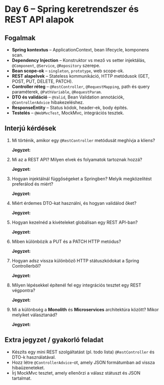 # Day 6 – Spring keretrendszer és REST API alapok

## Fogalmak
- **Spring kontextus** – ApplicationContext, bean lifecycle, komponens scan.
- **Dependency Injection** – Konstruktor vs mező vs setter injektálás, `@Component`, `@Service`, `@Repository` szerepe.
- **Bean scope-ok** – `singleton`, `prototype`, web scope-ok.
- **REST alapelvek** – Stateless kommunikáció, HTTP metódusok (GET, POST, PUT, DELETE, PATCH).
- **Controller réteg** – `@RestController`, `@RequestMapping`, path és query paraméterek, `@PathVariable`, `@RequestParam`.
- **DTO és validáció** – `@Valid`, Bean Validation annotációk, `@ControllerAdvice` hibakezeléshez.
- **ResponseEntity** – Status kódok, header-ek, body építés.
- **Testelés** – `@WebMvcTest`, MockMvc, integrációs tesztek.

## Interjú kérdések
1. Mi történik, amikor egy `@RestController` metódusát meghívja a kliens?

	**Jegyzet:**

2. Mi az a REST API? Milyen elvek és folyamatok tartoznak hozzá?

	**Jegyzet:**

3. Hogyan injektálnál függőségeket a Springben? Melyik megközelítést preferálod és miért?

	**Jegyzet:**

4. Miért érdemes DTO-kat használni, és hogyan validálod őket?

	**Jegyzet:**

5. Hogyan kezelnéd a kivételeket globálisan egy REST API-ban?

	**Jegyzet:**

6. Miben különbözik a PUT és a PATCH HTTP metódus?

	**Jegyzet:**

7. Hogyan adsz vissza különböző HTTP státuszkódokat a Spring Controllerből?

	**Jegyzet:**

8. Milyen lépésekkel építenél fel egy integrációs tesztet egy REST végpontra?

	**Jegyzet:**

9. Mi a különbség a **Monolith** és **Microservices** architektúra között? Mikor melyiket választanád?

	**Jegyzet:**

## Extra jegyzet / gyakorló feladat
- Készíts egy mini REST szolgáltatást (pl. todo lista) `@RestController` és DTO-k használatával.
- Hozz létre `@ControllerAdvice`-ot, amely JSON formátumban ad vissza hibaüzeneteket.
- Írj MockMvc tesztet, amely ellenőrzi a válasz státuszt és JSON tartalmat.

